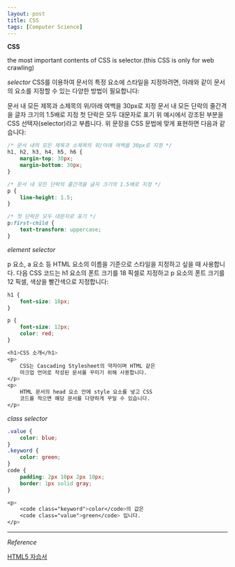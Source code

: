 ```yaml
---
layout: post
title: CSS
tags: [Computer Science]
---
```


**CSS**

the most important contents of CSS is selector.(this CSS is only for web crawling)

*selector*
CSS를 이용하여 문서의 특정 요소에 스타일을 지정하려면, 아래와 같이 문서의 요소를 지정할 수 있는 다양한 방법이 필요합니다:

문서 내 모든 제목과 소제목의 위/아래 여백을 30px로 지정
문서 내 모든 단락의 줄간격을 글자 크기의 1.5배로 지정
첫 단락은 모두 대문자로 표기
위 예시에서 강조된 부분을 CSS 선택자(selector)라고 부릅니다. 위 문장을 CSS 문법에 맞게 표현하면 다음과 같습니다:


```CSS
/* 문서 내의 모든 제목과 소제목의 위/아래 여백을 30px로 지정 */
h1, h2, h3, h4, h5, h6 {
    margin-top: 30px;
    margin-bottom: 30px;
}

/* 문서 내 모든 단락의 줄간격을 글자 크기의 1.5배로 지정 */
p {
    line-height: 1.5;
}

/* 첫 단락은 모두 대문자로 표기 */
p:first-child {
    text-transform: uppercase;
}
```
*element selector*

p 요소, a 요소 등 HTML 요소의 이름을 기준으로 스타일을 지정하고 싶을 때 사용합니다. 다음 CSS 코드는 h1 요소의 폰트 크기를 18 픽셀로 지정하고 p 요소의 폰트 크기를 12 픽셀, 색상을 빨간색으로 지정합니다:

```CSS
h1 {
    font-size: 18px;
}

p {
    font-size: 12px;
    color: red;
}
```

```CSS
<h1>CSS 소개</h1>
<p>
    CSS는 Cascading Stylesheet의 약자이며 HTML 같은
    마크업 언어로 작성된 문서를 꾸미기 위해 사용합니다.
</p>
<p>
    HTML 문서의 head 요소 안에 style 요소를 넣고 CSS
    코드를 적으면 해당 문서를 다양하게 꾸밀 수 있습니다.
</p>
```

*class selector*

```CSS
.value {
    color: blue;
}
.keyword {
    color: green;
}
code {
    padding: 2px 10px 2px 10px;
    border: 1px solid gray;
}

```

```CSS
<p>
    <code class="keyword">color</code>의 값은
    <code class="value">green</code> 입니다.
</p>
```


***
*Reference*

[HTML5 자습서](http://html5tutorial.github.io/css/Selector.html)
